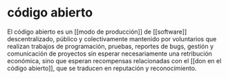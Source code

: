 # código abierto
El código abierto es un [[modo de producción]] de [[software]] descentralizado, público y colectivamente mantenido por voluntarios que realizan trabajos de programación, pruebas, reportes de bugs, gestión y comunicación de proyectos sin esperar necesariamente una retribución económica, sino que esperan recompensas relacionadas con el [[don en el código abierto]], que se traducen en reputación y reconocimiento.
